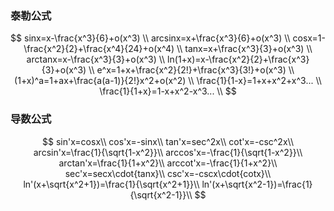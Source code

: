### 泰勒公式

$$
sinx=x-\frac{x^3}{6}+o(x^3)  \\
arcsinx=x+\frac{x^3}{6}+o(x^3)  \\
cosx=1-\frac{x^2}{2}+\frac{x^4}{24}+o(x^4)   \\
tanx=x+\frac{x^3}{3}+o(x^3)  \\
arctanx=x-\frac{x^3}{3}+o(x^3)  \\
ln(1+x)=x-\frac{x^2}{2}+\frac{x^3}{3}+o(x^3)  \\
e^x=1+x+\frac{x^2}{2!}+\frac{x^3}{3!}+o(x^3)  \\
(1+x)^a=1+ax+\frac{a(a-1)}{2!}x^2+o(x^2)  \\
\frac{1}{1-x}=1+x+x^2+x^3...  \\
\frac{1}{1+x}=1-x+x^2-x^3...  \\
$$

### 导数公式

$$
sin'x=cosx\\
cos'x=-sinx\\
tan'x=sec^2x\\
cot'x=-csc^2x\\
arcsin'x=\frac{1}{\sqrt{1-x^2}}\\
arccos'x=-\frac{1}{\sqrt{1-x^2}}\\
arctan'x=\frac{1}{1+x^2}\\
arccot'x=-\frac{1}{1+x^2}\\
sec'x=secx\cdot{tanx}\\
csc'x=-cscx\cdot{cotx}\\
ln'(x+\sqrt{x^2+1})=\frac{1}{\sqrt{x^2+1}}\\
ln'(x+\sqrt{x^2-1})=\frac{1}{\sqrt{x^2-1}}\\
$$

